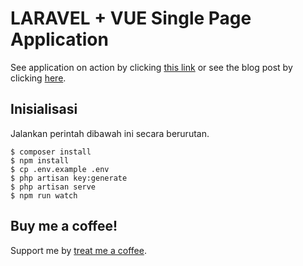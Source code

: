 # LARAVEL + VUE Single Page Application

See application on action by clicking [this link](https://abdilah/s/10006) or see the blog post by clicking [here](https://abdilah/s/10005).

## Inisialisasi

Jalankan perintah dibawah ini secara berurutan.

```
$ composer install
$ npm install
$ cp .env.example .env
$ php artisan key:generate
$ php artisan serve
$ npm run watch
```

## Buy me a coffee!

Support me by [treat me a coffee](https://www.buymeacoffee.com/ZCRlJrXz5).
